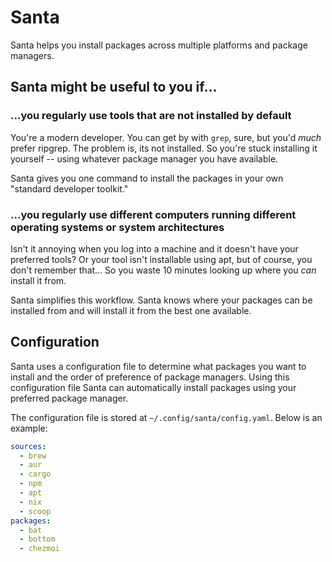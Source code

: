 # Santa

Santa helps you install packages across multiple platforms and package managers.

## Santa might be useful to you if...

### ...you regularly use tools that are not installed by default

You're a modern developer. You can get by with `grep`, sure, but you'd _much_ prefer ripgrep. The problem is, its not
installed. So you're stuck installing it yourself -- using whatever package manager you have available.

Santa gives you one command to install the packages in your own "standard developer toolkit."

### ...you regularly use different computers running different operating systems or system architectures

Isn't it annoying when you log into a machine and it doesn't have your preferred tools? Or your tool isn't installable
using apt, but of course, you don't remember that... So you waste 10 minutes looking up where you _can_ install it from.

Santa simplifies this workflow. Santa knows where your packages can be installed from and will install it from the best
one available.

## Configuration

Santa uses a configuration file to determine what packages you want to install and the order of preference of package
managers. Using this configuration file Santa can automatically install packages using your preferred package manager.

The configuration file is stored at `~/.config/santa/config.yaml`. Below is an example:

```yaml
sources:
  - brew
  - aur
  - cargo
  - npm
  - apt
  - nix
  - scoop
packages:
  - bat
  - bottom
  - chezmoi
```

